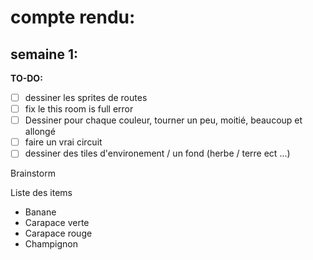 
# compte rendu:
## semaine 1:
**TO-DO:**
- [ ] dessiner les sprites de routes
- [ ] fix le this room is full error
- [ ] Dessiner pour chaque couleur, tourner un peu, moitié, beaucoup et allongé
- [ ] faire un vrai circuit
- [ ] dessiner des tiles d'environement / un fond (herbe / terre ect ...)

Brainstorm

Liste des items
- Banane
- Carapace verte
- Carapace rouge
- Champignon
